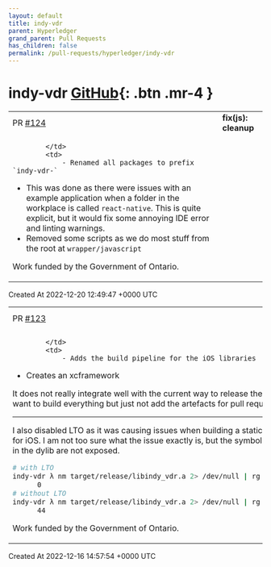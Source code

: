 ```yaml
---
layout: default
title: indy-vdr
parent: Hyperledger
grand_parent: Pull Requests
has_children: false
permalink: /pull-requests/hyperledger/indy-vdr
---
```


# indy-vdr <span class="fs-3 right-align">[GitHub](https://github.com/hyperledger/indy-vdr){: .btn .mr-4 }</span>


<div>
    <table>
        <tr>
            <td>
                PR <a href="https://github.com/hyperledger/indy-vdr/pull/124" class=".btn">#124</a>
            </td>
            <td>
                <b>
                    fix(js): cleanup
                </b>
            </td>
        </tr>
        <tr>
            <td>
                
            </td>
            <td>
                - Renamed all packages to prefix `indy-vdr-`
  - This was done as there were issues with an example application when a folder in the workplace is called `react-native`. This is quite explicit, but it would fix some annoying IDE error and linting warnings.
- Removed some scripts as we do most stuff from the root at `wrapper/javascript`


Work funded by the Government of Ontario.
            </td>
        </tr>
    </table>
    <div class="right-align">
        Created At 2022-12-20 12:49:47 +0000 UTC
    </div>
</div>

<div>
    <table>
        <tr>
            <td>
                PR <a href="https://github.com/hyperledger/indy-vdr/pull/123" class=".btn">#123</a>
            </td>
            <td>
                <b>
                    build(iOS): add CI/CD
                </b>
            </td>
        </tr>
        <tr>
            <td>
                
            </td>
            <td>
                - Adds the build pipeline for the iOS libraries
- Creates an xcframework 

It does not really integrate well with the current way to release the libraries. Do we want to build everything but just not add the artefacts for pull requests?

---

I also disabled LTO as it was causing issues when building a static library required for iOS. I am not too sure what the issue exactly is, but the symbols that are present in the dylib are not exposed.

```bash
# with LTO
indy-vdr λ nm target/release/libindy_vdr.a 2> /dev/null | rg _indy_vdr | wc -l
      0
# without LTO
indy-vdr λ nm target/release/libindy_vdr.a 2> /dev/null | rg _indy_vdr | wc -l
      44
```

Work funded by the Government of Ontario.
            </td>
        </tr>
    </table>
    <div class="right-align">
        Created At 2022-12-16 14:57:54 +0000 UTC
    </div>
</div>

